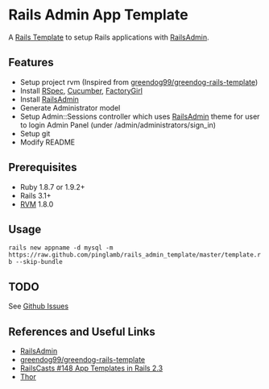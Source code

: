 # Rails Admin App Template

A [Rails Template](http://m.onkey.org/rails-templates) to setup Rails applications with [RailsAdmin](https://github.com/sferik/rails_admin).

## Features

* Setup project rvm (Inspired from [greendog99/greendog-rails-template](https://github.com/greendog99/greendog-rails-template))
* Install [RSpec](https://github.com/dchelimsky/rspec), [Cucumber](https://github.com/cucumber/cucumber), [FactoryGirl](https://github.com/thoughtbot/factory_girl)
* Install [RailsAdmin](https://github.com/sferik/rails_admin)
* Generate Administrator model
* Setup Admin::Sessions controller which uses [RailsAdmin](https://github.com/sferik/rails_admin) theme for user to login Admin Panel (under /admin/administrators/sign_in)
* Setup git
* Modify README

## Prerequisites

* Ruby 1.8.7 or 1.9.2+
* Rails 3.1+
* [RVM](https://rvm.beginrescueend.com/) 1.8.0

## Usage

`rails new appname -d mysql -m https://raw.github.com/pinglamb/rails_admin_template/master/template.rb --skip-bundle`

## TODO

See [Github Issues](https://github.com/pinglamb/rails_admin_template/issues)

## References and Useful Links

* [RailsAdmin](https://github.com/sferik/rails_admin)
* [greendog99/greendog-rails-template](https://github.com/greendog99/greendog-rails-template)
* [RailsCasts #148 App Templates in Rails 2.3](http://railscasts.com/episodes/148-app-templates-in-rails-2-3)
* [Thor](https://github.com/wycats/thor)
